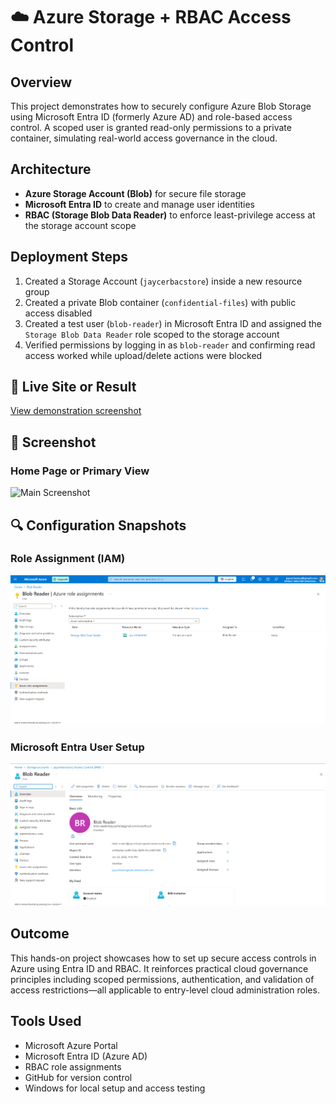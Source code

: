 
# ☁️ Azure Storage + RBAC Access Control

## Overview
This project demonstrates how to securely configure Azure Blob Storage using Microsoft Entra ID (formerly Azure AD) and role-based access control. A scoped user is granted read-only permissions to a private container, simulating real-world access governance in the cloud.

## Architecture
- **Azure Storage Account (Blob)** for secure file storage  
- **Microsoft Entra ID** to create and manage user identities  
- **RBAC (Storage Blob Data Reader)** to enforce least-privilege access at the storage account scope

## Deployment Steps
1. Created a Storage Account (`jaycerbacstore`) inside a new resource group  
2. Created a private Blob container (`confidential-files`) with public access disabled  
3. Created a test user (`blob-reader`) in Microsoft Entra ID and assigned the `Storage Blob Data Reader` role scoped to the storage account  
4. Verified permissions by logging in as `blob-reader` and confirming read access worked while upload/delete actions were blocked

## 🔗 Live Site or Result
[View demonstration screenshot](./assets/rbac-test-read-error.png)

## 📸 Screenshot

### Home Page or Primary View  
![Main Screenshot](./assets/blob-container-readonly.png)

## 🔍 Configuration Snapshots

### Role Assignment (IAM)  
![Policy Screenshot](./assets/rbac-role-assignment.png)

### Microsoft Entra User Setup  
![Azure Screenshot](./assets/blob-reader-user.png)

## Outcome
This hands-on project showcases how to set up secure access controls in Azure using Entra ID and RBAC. It reinforces practical cloud governance principles including scoped permissions, authentication, and validation of access restrictions—all applicable to entry-level cloud administration roles.

## Tools Used
- Microsoft Azure Portal  
- Microsoft Entra ID (Azure AD)  
- RBAC role assignments  
- GitHub for version control  
- Windows for local setup and access testing
